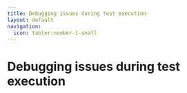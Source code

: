 ```yaml
---
title: Debugging issues during test execution
layout: default
navigation:
  icon: tabler:number-1-small
---
```


# Debugging issues during test execution
